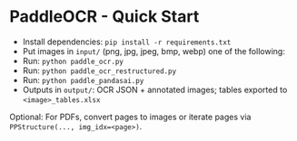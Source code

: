 # PaddleOCR - Quick Start

- Install dependencies: `pip install -r requirements.txt`
- Put images in `input/` (png, jpg, jpeg, bmp, webp) one of the following:
- Run: `python paddle_ocr.py`
- Run: `python paddle_ocr_restructured.py`
- Run: `python paddle_pandasai.py`
- Outputs in `output/`: OCR JSON + annotated images; tables exported to `<image>_tables.xlsx`

Optional: For PDFs, convert pages to images or iterate pages via `PPStructure(..., img_idx=<page>)`.
